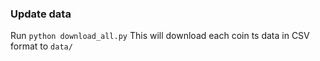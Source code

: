 ### Update data
Run `python download_all.py`
This will download each coin ts data in CSV format to `data/`

